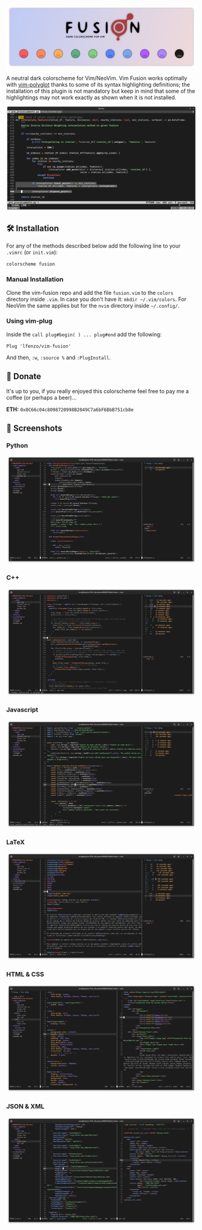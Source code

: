 ![](./screenshots/fusion.png)

A neutral dark colorscheme for Vim/NeoVim. Vim Fusion works optimally with [vim-polyglot](https://github.com/sheerun/vim-polyglot) thanks to some of its syntax highlighting definitions; the installation of this plugin is not mandatory but keep in mind that some of the highlightings may not work exactly as shown when it is not installed. 

![](./screenshots/cover.png)

## :hammer_and_wrench: Installation

For any of the methods described below add the following line to your `.vimrc` (or `init.vim`):

```console
colorscheme fusion
```
### Manual Installation

Clone the vim-fusion repo and add the file `fusion.vim` to the `colors` directory inside `.vim`. In case you don't have it: `mkdir ~/.vim/colors`. For NeoVim the same applies but for the `nvim` directory inside `~/.config/`.

### Using vim-plug

Inside the ``call plug#begin( ) ... plug#end`` add the following:

```console
Plug 'lfenzo/vim-fusion'
```
And then, `:w`, `:source %` and `:PlugInstall`.

## :money_with_wings: Donate

It's up to you, if you really enjoyed this colorscheme feel free to pay me a coffee (or perhaps a beer)...

**ETH:** `0x0C66c04c8098720998B2049C7a6bF6BbB751cb8e`

## :camera_flash: Screenshots

### Python
![](./screenshots/python.png)

### C++
![](./screenshots/cpp.png)

### Javascript 
![](./screenshots/javascript.png)

### LaTeX
![](./screenshots/latex.png)

### HTML & CSS
![](./screenshots/html-css.png)

### JSON & XML
![](./screenshots/json-xml.png)
